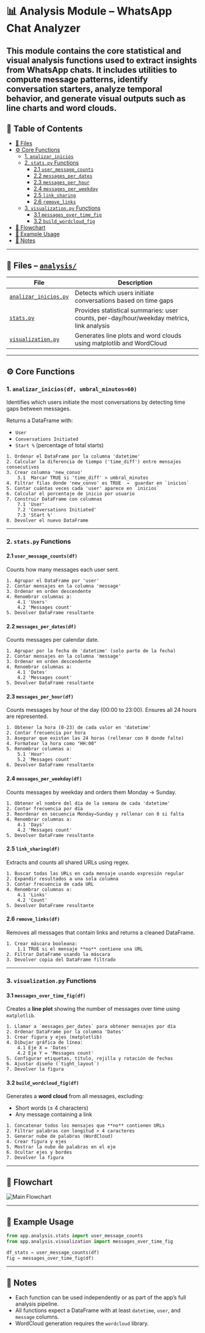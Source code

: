 # 📊 Analysis Module – WhatsApp Chat Analyzer

This module contains the core **statistical and visual analysis** functions used to extract insights from WhatsApp chats. It includes utilities to compute message patterns, identify conversation starters, analyze temporal behavior, and generate visual outputs such as line charts and word clouds.
---
## 📖 Table of Contents

- [📂 Files](#-files--analysis)
- [⚙️ Core Functions](#️-core-functions)
  - [1. `analizar_inicios`](#1-analizar_iniciosdf-umbral_minutos60)
  - [2. `stats.py` Functions](#2-statspy-functions)
    - [2.1 `user_message_counts`](#21-user_message_countsdf)
    - [2.2 `messages_per_dates`](#22-messages_per_datesdf)
    - [2.3 `messages_per_hour`](#23-messages_per_hourdf)
    - [2.4 `messages_per_weekday`](#24-messages_per_weekdaydf)
    - [2.5 `link_sharing`](#25-link_sharingdf)
    - [2.6 `remove_links`](#26-remove_linksdf)
  - [3. `visualization.py` Functions](#3-visualizationpy-functions)
    - [3.1 `messages_over_time_fig`](#31-messages_over_time_figdf)
    - [3.2 `build_wordcloud_fig`](#32-build_wordcloud_figdf)
- [🧠 Flowchart](#-flowchart)
- [🧪 Example Usage](#-example-usage)
- [🔎 Notes](#-notes)

---


## 📂 Files – [`analysis/`](app/analysis/)

| File                                                      | Description                                                                              |
| --------------------------------------------------------- | ---------------------------------------------------------------------------------------- |
| [`analizar_inicios.py`](app/analysis/analizar_inicios.py) | Detects which users initiate conversations based on time gaps                            |
| [`stats.py`](app/analysis/stats.py)                       | Provides statistical summaries: user counts, per-day/hour/weekday metrics, link analysis |
| [`visualization.py`](app/analysis/visualization.py)       | Generates line plots and word clouds using matplotlib and WordCloud                      |

---
## ⚙️ Core Functions

### 1. `analizar_inicios(df, umbral_minutos=60)`

Identifies which users initiate the most conversations by detecting time gaps between messages.

Returns a DataFrame with:

* `User`
* `Conversations Initiated`
* `Start %` (percentage of total starts)
```text
1. Ordenar el DataFrame por la columna 'datetime'
2. Calcular la diferencia de tiempo ('time_diff') entre mensajes consecutivos
3. Crear columna 'new_convo'
    3.1  Marcar TRUE si 'time_diff' > umbral_minutos
4. Filtrar filas donde 'new_convo' es TRUE  →  guardar en `inicios`
5. Contar cuántas veces cada 'user' aparece en `inicios`
6. Calcular el porcentaje de inicio por usuario
7. Construir DataFrame con columnas
    7.1 'User'
    7.2 'Conversations Initiated'
    7.3 'Start %'
8. Devolver el nuevo DataFrame
```
---

### 2. `stats.py` Functions

#### 2.1 `user_message_counts(df)`

Counts how many messages each user sent.

```text
1. Agrupar el DataFrame por 'user'
2. Contar mensajes en la columna 'message'
3. Ordenar en orden descendente
4. Renombrar columnas a:
    4.1 'Users'
    4.2 'Messages count'
5. Devolver DataFrame resultante
```

#### 2.2 `messages_per_dates(df)`

Counts messages per calendar date.
```text
1. Agrupar por la fecha de 'datetime' (solo parte de la fecha)
2. Contar mensajes en la columna 'message'
3. Ordenar en orden descendente
4. Renombrar columnas a:
    4.1 'Dates'
    4.2 'Messages count'
5. Devolver DataFrame resultante
```

#### 2.3 `messages_per_hour(df)`

Counts messages by hour of the day (00:00 to 23:00). Ensures all 24 hours are represented.
```text
1. Obtener la hora (0-23) de cada valor en 'datetime'
2. Contar frecuencia por hora
3. Asegurar que existan las 24 horas (rellenar con 0 donde falte)
4. Formatear la hora como "HH:00"
5. Renombrar columnas a:
    5.1 'Hour'
    5.2 'Messages count'
6. Devolver DataFrame resultante
```

#### 2.4 `messages_per_weekday(df)`

Counts messages by weekday and orders them Monday → Sunday.
```text
1. Obtener el nombre del día de la semana de cada 'datetime'
2. Contar frecuencia por día
3. Reordenar en secuencia Monday→Sunday y rellenar con 0 si falta
4. Renombrar columnas a:
    4.1 'Days'
    4.2 'Messages count'
5. Devolver DataFrame resultante
```

#### 2.5 `link_sharing(df)`

Extracts and counts all shared URLs using regex.
```text
1. Buscar todas las URLs en cada mensaje usando expresión regular
2. Expandir resultados a una sola columna
3. Contar frecuencia de cada URL
4. Renombrar columnas a:
    4.1 'Links'
    4.2 'Count'
5. Devolver DataFrame resultante
```
#### 2.6 `remove_links(df)`

Removes all messages that contain links and returns a cleaned DataFrame.
```text
1. Crear máscara booleana:
    1.1 TRUE si el mensaje **no** contiene una URL
2. Filtrar DataFrame usando la máscara
3. Devolver copia del DataFrame filtrado
```

---

### 3. `visualization.py` Functions

#### 3.1 `messages_over_time_fig(df)`

Creates a **line plot** showing the number of messages over time using `matplotlib`.
```text
1. Llamar a `messages_per_dates` para obtener mensajes por día
2. Ordenar DataFrame por la columna 'Dates'
3. Crear figura y ejes (matplotlib)
4. Dibujar gráfica de línea:
    4.1 Eje X = 'Dates'
    4.2 Eje Y = 'Messages count'
5. Configurar etiquetas, título, rejilla y rotación de fechas
6. Ajustar diseño (`tight_layout`)
7. Devolver la figura
```

#### 3.2 `build_wordcloud_fig(df)`

Generates a **word cloud** from all messages, excluding:

* Short words (≤ 4 characters)
* Any message containing a link
```text
1. Concatenar todos los mensajes que **no** contienen URLs
2. Filtrar palabras con longitud > 4 caracteres
3. Generar nube de palabras (WordCloud)
4. Crear figura y ejes
5. Mostrar la nube de palabras en el eje
6. Ocultar ejes y bordes
7. Devolver la figura
```
---
## 🧠 Flowchart
<img src="../../docs/analysis.svg" alt="Main Flowchart" style="max-width:100%; height:auto;">

---
## 🧪 Example Usage

```python
from app.analysis.stats import user_message_counts
from app.analysis.visualization import messages_over_time_fig

df_stats = user_message_counts(df)
fig = messages_over_time_fig(df)
```

---

## 🔎 Notes

* Each function can be used independently or as part of the app’s full analysis pipeline.
* All functions expect a DataFrame with at least `datetime`, `user`, and `message` columns.
* WordCloud generation requires the `wordcloud` library.

